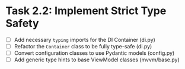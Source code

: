 # Task 2.2: Implement Strict Type Safety

- [ ] Add necessary `typing` imports for the DI Container (di.py)
- [ ] Refactor the `Container` class to be fully type-safe (di.py)
- [ ] Convert configuration classes to use Pydantic models (config.py)
- [ ] Add generic type hints to base ViewModel classes (mvvm/base.py)
